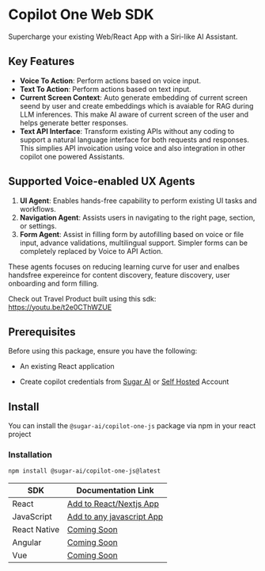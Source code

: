 # Copilot One Web SDK

Supercharge your existing Web/React App with a Siri-like AI Assistant.

## Key Features

- **Voice To Action**: Perform actions based on voice input.
- **Text To Action**: Perform actions based on text input.
- **Current Screen Context**: Auto generate embedding of current screen seend by user and create embeddings which is avaiable for RAG during LLM inferences. This make AI aware of current screen of the user and helps generate better responses.
- **Text API Interface**: Transform existing APIs without any coding to support a natural language interface for both requests and responses. This simplies API invoication using voice and also integration in other copilot one powered Assistants.

## Supported Voice-enabled UX Agents

1. **UI Agent**: Enables hands-free capability to perform existing UI tasks and workflows.
2. **Navigation Agent**: Assists users in navigating to the right page, section, or settings.
3. **Form Agent**: Assist in filling form by autofilling based on voice or file input, advance validations, multilingual support. Simpler forms can be completely replaced by Voice to API Action.

These agents focuses on reducing learning curve for user and enalbes handsfree expereince for content discovery, feature discovery, user onboarding and form filling.

Check out Travel Product built using this sdk: https://youtu.be/t2e0CThWZUE

## Prerequisites

Before using this package, ensure you have the following:

- An existing React application

- Create copilot credentials from [Sugar AI](https://play.sugarcaneai.dev) or [Self Hosted](https://github.com/SugarAI-HQ/CopilotOne/tree/develop/apps/factory) Account

## Install

You can install the `@sugar-ai/copilot-one-js` package via npm in your react project


### Installation

```bash
npm install @sugar-ai/copilot-one-js@latest
```

| SDK      | Documentation Link                             |
|-------------------|-------------------------------------------------|
| React             | [Add to React/Nextjs App](https://docs.sugarai.dev/integrations/1_react/) |
| JavaScript        | [Add to any javascript App](https://docs.sugarai.dev/integrations/0_js/) |
| React Native      | [Coming Soon](https://docs.sugarai.dev/integrations/2_react_native/) |
| Angular           | [Coming Soon](https://docs.sugarai.dev/integrations/3_angular/) |
| Vue               | [Coming Soon](https://docs.sugarai.dev/integrations/4_vue/) |



